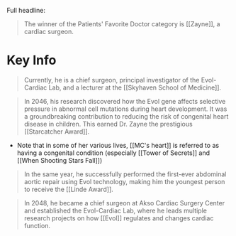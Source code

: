 Full headline:
> The winner of the Patients' Favorite Doctor category is [[Zayne]], a cardiac surgeon.

# Key Info

> Currently, he is a chief surgeon, principal investigator of the Evol-Cardiac Lab, and a lecturer at the [[Skyhaven School of Medicine]].

> In 2046, his research discovered how the Evol gene affects selective pressure in abnormal cell mutations during heart development. It was a groundbreaking contribution to reducing the risk of congenital heart disease in children. This earned Dr. Zayne the prestigious [[Starcatcher Award]].
* Note that in some of her various lives, [[MC's heart]] is referred to as having a congenital condition (especially [[Tower of Secrets]] and [[When Shooting Stars Fall]])

> In the same year, he successfully performed the first-ever abdominal aortic repair using Evol technology, making him the youngest person to receive the [[Linde Award]].

> In 2048, he became a chief surgeon at Akso Cardiac Surgery Center and established the Evol-Cardiac Lab, where he leads multiple research projects on how [[Evol]] regulates and changes cardiac function.